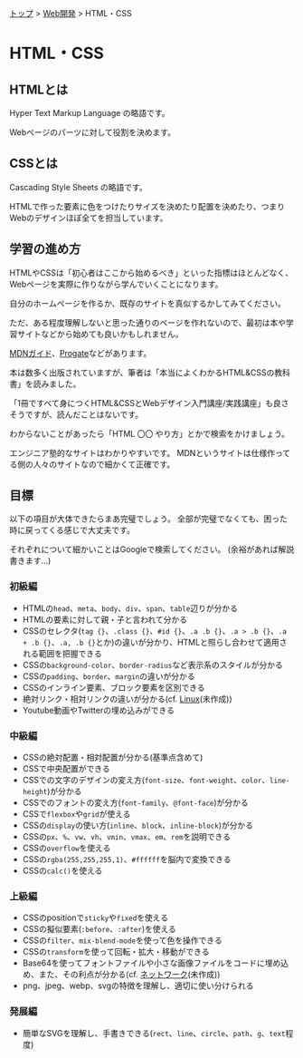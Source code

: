 [トップ](../../) > [Web開発](../) > HTML・CSS

# HTML・CSS

## HTMLとは

Hyper Text Markup Language の略語です。

Webページのパーツに対して役割を決めます。

## CSSとは

Cascading Style Sheets の略語です。

HTMLで作った要素に色をつけたりサイズを決めたり配置を決めたり、つまりWebのデザインほぼ全てを担当しています。

## 学習の進め方

HTMLやCSSは「初心者はここから始めるべき」といった指標はほとんどなく、Webページを実際に作りながら学んでいくことになります。

自分のホームページを作るか、既存のサイトを真似するかしてみてください。

ただ、ある程度理解しないと思った通りのページを作れないので、最初は本や学習サイトなどから始めても良いかもしれません。

[MDNガイド](https://developer.mozilla.org/ja/docs/Learn/HTML)、[Progate](https://prog-8.com/courses/html)などがあります。

本は数多く出版されていますが、筆者は「本当によくわかるHTML&CSSの教科書」を読みました。

「1冊ですべて身につくHTML&CSSとWebデザイン入門講座/実践講座」も良さそうですが、読んだことはないです。

わからないことがあったら「HTML 〇〇 やり方」とかで検索をかけましょう。

エンジニア塾的なサイトはわかりやすいです。
MDNというサイトは仕様作ってる側の人々のサイトなので細かくて正確です。

## 目標

以下の項目が大体できたらまあ完璧でしょう。
全部が完璧でなくても、困った時に戻ってくる感じで大丈夫です。

それぞれについて細かいことはGoogleで検索してください。
(余裕があれば解説書きます...)

### 初級編

- HTMLの`head`、`meta`、`body`、`div`、`span`、`table`辺りが分かる
- HTMLの要素に対して親・子と言われて分かる
- CSSのセレクタ(`tag {}`、`.class {}`、`#id {}`、`.a .b {}`、`.a > .b {}`、`.a + .b {}`、`.a, .b {}`とか)の違いが分かり、HTMLと照らし合わせて適用される範囲を把握できる
- CSSの`background-color`、`border-radius`など表示系のスタイルが分かる
- CSSの`padding`、`border`、`margin`の違いが分かる
- CSSのインライン要素、ブロック要素を区別できる
- 絶対リンク・相対リンクの違いが分かる(cf. [Linux]()(未作成))
- Youtube動画やTwitterの埋め込みができる

### 中級編

- CSSの絶対配置・相対配置が分かる(基準点含めて)
- CSSで中央配置ができる
- CSSでの文字のデザインの変え方(`font-size`、`font-weight`、`color`、`line-height`)が分かる
- CSSでのフォントの変え方(`font-family`、`@font-face`)が分かる
- CSSで`flexbox`や`grid`が使える
- CSSの`display`の使い方(`inline`、`block`、`inline-block`)が分かる
- CSSの`px`、`%`、`vw`、`vh`、`vmin`、`vmax`、`em`、`rem`を説明できる
- CSSの`overflow`を使える
- CSSの`rgba(255,255,255,1)`、`#ffffff`を脳内で変換できる
- CSSの`calc()`を使える

### 上級編

- CSSのpositionで`sticky`や`fixed`を使える
- CSSの擬似要素(`:before`、`:after`)を使える
- CSSの`filter`、`mix-blend-mode`を使って色を操作できる
- CSSの`transform`を使って回転・拡大・移動ができる
- Base64を使ってフォントファイルや小さな画像ファイルをコードに埋め込め、また、その利点が分かる(cf. [ネットワーク]()(未作成))
- png、jpeg、webp、svgの特徴を理解し、適切に使い分けられる

### 発展編

- 簡単なSVGを理解し、手書きできる(`rect`、`line`、`circle`、`path`、`g`、`text`程度)
